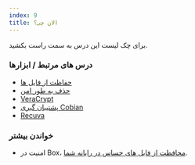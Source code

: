 ```yaml
---
index: 9
title: الان چی؟
---
```

برای چک لیست این درس به سمت راست بکشید.

### درس های مرتبط / ابزارها

*   [حفاظت از فایل ها](umbrella://information/protecting-files)
*   [ حذف به طور امن](umbrella://information/safely-deleting)
*   [VeraCrypt](umbrella://tools/files/s_veracrypt.md)
*   [پشتیبان گیری Cobian](umbrella://tools/files/s_cobian-backup.md)
*   [Recuva](umbrella://tools/files/s_recuva.md)

### خواندن بیشتر

*   امنیت در Box، [محافظت از فایل های حساس در رایانه شما](https://securityinabox.org/en/guide/secure-file-storage/).
